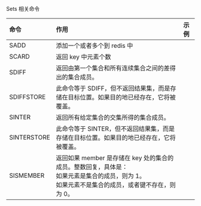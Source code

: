 Sets 相关命令

| 命令        | 作用                                                                                                                                                  | 示例 |
| :---------- | :---------------------------------------------------------------------------------------------------------------------------------------------------- | :--- |
| SADD        | 添加一个或者多个到 redis 中                                                                                                                           |      |
| SCARD       | 返回 key 中元素个数                                                                                                                                   |      |
| SDIFF       | 返回由第一个集合和所有连续集合之间的差得出的集合成员。                                                                                                |      |
| SDIFFSTORE  | 此命令等于 SDIFF，但不返回结果集，而是存储在目标位置。如果目的地已经存在，它将被覆盖。                                                                |      |
| SINTER      | 返回所有给定集合的交集所得的集合成员。                                                                                                                |      |
| SINTERSTORE | 此命令等于 SINTER，但不返回结果集，而是存储在目标位置。如果目的地已经存在，它将被覆盖。                                                               |      |
| SISMEMBER   | 返回如果 member 是存储在 key 处的集合的成员。整数回复，具体是：<br/>如果元素是集合的成员，则为 1。<br/>如果元素不是集合的成员，或者键不存在，则为 0。 |      |
